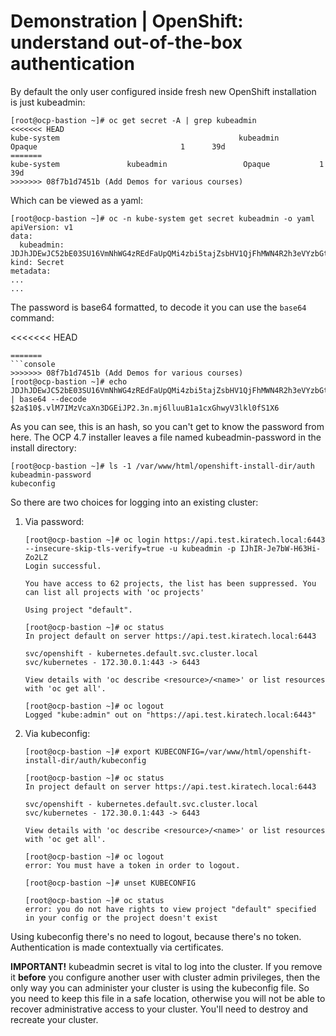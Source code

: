 # Demonstration | OpenShift: understand out-of-the-box authentication

By default the only user configured inside fresh new OpenShift installation is
just kubeadmin:

```console
[root@ocp-bastion ~]# oc get secret -A | grep kubeadmin
<<<<<<< HEAD
kube-system                                        kubeadmin                                                    Opaque                                1      39d
=======
kube-system               kubeadmin                 Opaque           1      39d
>>>>>>> 08f7b1d7451b (Add Demos for various courses)
```

Which can be viewed as a yaml:

```console
[root@ocp-bastion ~]# oc -n kube-system get secret kubeadmin -o yaml
apiVersion: v1
data:
  kubeadmin: JDJhJDEwJC52bE03SU16VmNhWG4zREdFaUpQMi4zbi5tajZsbHV1QjFhMWN4R2h3eVYzbGtsMGZTMVg2
kind: Secret
metadata:
...
...
```

The password is base64 formatted, to decode it you can use the `base64` command:

<<<<<<< HEAD
```
=======
```console
>>>>>>> 08f7b1d7451b (Add Demos for various courses)
[root@ocp-bastion ~]# echo JDJhJDEwJC52bE03SU16VmNhWG4zREdFaUpQMi4zbi5tajZsbHV1QjFhMWN4R2h3eVYzbGtsMGZTMVg2 | base64 --decode
$2a$10$.vlM7IMzVcaXn3DGEiJP2.3n.mj6lluuB1a1cxGhwyV3lkl0fS1X6
```

As you can see, this is an hash, so you can't get to know the password from
here.
The OCP 4.7 installer leaves a file named kubeadmin-password in the install
directory:

```console
[root@ocp-bastion ~]# ls -1 /var/www/html/openshift-install-dir/auth
kubeadmin-password
kubeconfig
```

So there are two choices for logging into an existing cluster:

1. Via password:

   ``` console
   [root@ocp-bastion ~]# oc login https://api.test.kiratech.local:6443 --insecure-skip-tls-verify=true -u kubeadmin -p IJhIR-Je7bW-H63Hi-Zo2LZ
   Login successful.

   You have access to 62 projects, the list has been suppressed. You can list all projects with 'oc projects'

   Using project "default".

   [root@ocp-bastion ~]# oc status
   In project default on server https://api.test.kiratech.local:6443

   svc/openshift - kubernetes.default.svc.cluster.local
   svc/kubernetes - 172.30.0.1:443 -> 6443

   View details with 'oc describe <resource>/<name>' or list resources with 'oc get all'.

   [root@ocp-bastion ~]# oc logout
   Logged "kube:admin" out on "https://api.test.kiratech.local:6443"
   ```

2. Via kubeconfig:

   ```console
   [root@ocp-bastion ~]# export KUBECONFIG=/var/www/html/openshift-install-dir/auth/kubeconfig

   [root@ocp-bastion ~]# oc status
   In project default on server https://api.test.kiratech.local:6443

   svc/openshift - kubernetes.default.svc.cluster.local
   svc/kubernetes - 172.30.0.1:443 -> 6443

   View details with 'oc describe <resource>/<name>' or list resources with 'oc get all'.

   [root@ocp-bastion ~]# oc logout
   error: You must have a token in order to logout.

   [root@ocp-bastion ~]# unset KUBECONFIG

   [root@ocp-bastion ~]# oc status
   error: you do not have rights to view project "default" specified in your config or the project doesn't exist
   ```

Using kubeconfig there's no need to logout, because there's no token.
Authentication is made contextually via certificates.

**IMPORTANT!** kubeadmin secret is vital to log into the cluster. If you remove
it **before** you configure another user with cluster admin privileges, then
the only way you can administer your cluster is using the kubeconfig file.
So you need to keep this file in a safe location, otherwise you will not be
able to recover administrative access to your cluster.
You'll need to destroy and recreate your cluster.
